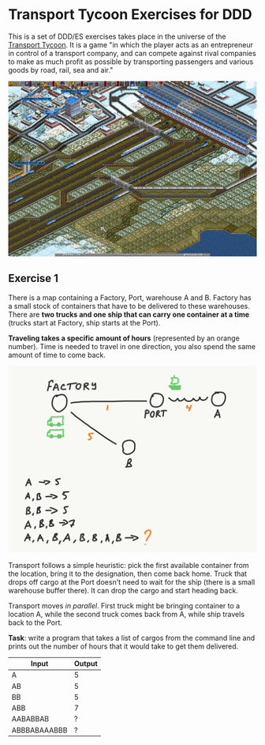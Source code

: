 # Transport Tycoon Exercises for DDD

This is a set of DDD/ES exercises takes place in the universe of the [Transport Tycoon](https://en.wikipedia.org/wiki/Transport_Tycoon). It is a game "in which the player acts as an entrepreneur in control of a transport company, and can compete against rival companies to make as much profit as possible by transporting passengers and various goods by road, rail, sea and air."

![tt-1-the-game.png](images/tt-1-the-game.png)

## Exercise 1

There is a map containing a Factory, Port, warehouse A and B. Factory has a small stock of containers that have to be delivered to these warehouses. There are **two trucks and one ship that can carry one container at a time** (trucks start at Factory, ship starts at the Port). 

**Traveling takes a specific amount of hours** (represented by an orange number). Time is needed to travel in one direction, you also spend the same amount of time to come back.





![tt-1-exercise.png](images/tt-1-exercise.png)

Transport follows a simple heuristic: pick the first available container from the location, bring it to the designation, then come back home. Truck that drops off cargo at the Port doesn't need to wait for the ship (there is a small warehouse buffer there). It can drop the cargo and start heading back.

Transport moves *in parallel*. First truck might be bringing container to a location A, while the second truck comes back from A, while ship travels back to the Port.

**Task**: write a program that takes a list of cargos from the command line and prints out the number of hours that it would take to get them delivered.

| Input        | Output |
| ------------ | ------ |
| A            | 5      |
| AB           | 5      |
| BB           | 5      |
| ABB          | 7      |
| AABABBAB     | ?      |
| ABBBABAAABBB | ?      |
